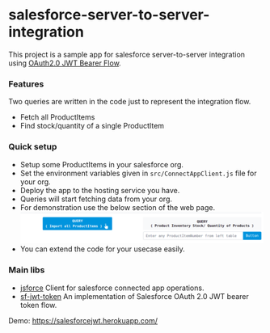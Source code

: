 # salesforce-server-to-server-integration

This project is a sample app for salesforce server-to-server integration using [OAuth2.0 JWT Bearer Flow](https://help.salesforce.com/articleView?id=sf.remoteaccess_oauth_jwt_flow.htm&type=5).

### Features

Two queries are written in the code just to represent the integration flow.

- Fetch all ProductItems
- Find stock/quantity of a single ProductItem

### Quick setup

- Setup some ProductItems in your salesforce org.
- Set the environment variables given in `src/ConnectAppClient.js` file for your org.
- Deploy the app to the hosting service you have.
- Queries will start fetching data from your org.
- For demonstration use the below section of the web page.
  ![demonstration](https://raw.githubusercontent.com/afraz-khan/salesforce-integration/main/public/images/bottom.png)
- You can extend the code for your usecase easily.

### Main libs

- [jsforce](https://jsforce.github.io/)
  Client for salesforce connected app operations.
- [sf-jwt-token](https://www.npmjs.com/package/sf-jwt-token)
  An implementation of Salesforce OAuth 2.0 JWT bearer token flow.

Demo: https://salesforcejwt.herokuapp.com/
